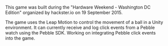 This game was built during the "Hardware Weekend - Washington DC Edition" organized by hackster.io on 19 September 2015.

The game uses the Leap Motion to control the movement of a ball in a Unity environment. It can currently receive and log click events from a Pebble watch using the Pebble SDK. Working on integrating Pebble click events into the game.
